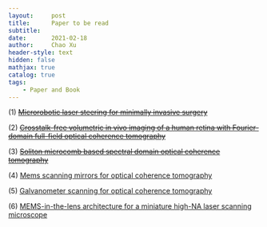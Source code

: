 ```yaml
---
layout:     post
title:      Paper to be read
subtitle:   
date:       2021-02-18
author:     Chao Xu
header-style: text
hidden: false
mathjax: true
catalog: true
tags:
    - Paper and Book
---
```


(1) [~~Microrobotic laser steering for minimally invasive surgery~~](https://robotics.sciencemag.org/content/6/50/eabd5476)

(2) ~~[Crosstalk-free volumetric in vivo imaging of a human retina with Fourier-domain full-field optical coherence tomography](https://www.osapublishing.org/boe/fulltext.cfm?uri=boe-10-12-6390&id=423370)~~

(3) ~~[Soliton microcomb based spectral domain optical coherence tomography](https://www.nature.com/articles/s41467-020-20404-9)~~

(4) [Mems scanning mirrors for optical coherence tomography](https://doi.org/10.3390/photonics8010006)

(5) [Galvanometer scanning for optical coherence tomography](https://doi.org/10.1364/FIO.2016.JTh2A.129)

(6) [MEMS-in-the-lens architecture for a miniature high-NA laser scanning microscope](http://dx.doi.org/10.1038/s41377-019-0167-5)



 